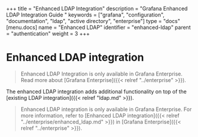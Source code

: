 +++
title = "Enhanced LDAP Integration"
description = "Grafana Enhanced LDAP Integration Guide "
keywords = ["grafana", "configuration", "documentation", "ldap", "active directory", "enterprise"]
type = "docs"
[menu.docs]
name = "Enhanced LDAP"
identifier = "enhanced-ldap"
parent = "authentication"
weight = 3
+++

# Enhanced LDAP integration

> Enhanced LDAP Integration is only available in Grafana Enterprise. Read more about [Grafana Enterprise]({{< relref "../enterprise" >}}).

The enhanced LDAP integration adds additional functionality on top of the [existing LDAP integration]({{< relref "ldap.md" >}}).

> Enhanced LDAP integration is only available in Grafana Enterprise. For more information, refer to [Enhanced LDAP integration]({{< relref "../enterprise/enhanced_ldap.md" >}}) in [Grafana Enterprise]({{< relref "../enterprise" >}}).
